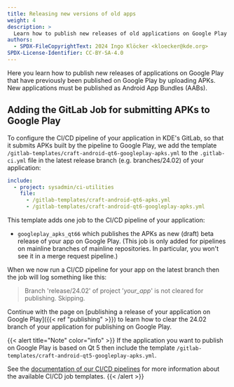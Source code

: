 ```yaml
---
title: Releasing new versions of old apps
weight: 4
description: >
  Learn how to publish new releases of old applications on Google Play
authors:
  - SPDX-FileCopyrightText: 2024 Ingo Klöcker <kloecker@kde.org>
SPDX-License-Identifier: CC-BY-SA-4.0
---
```


Here you learn how to publish new releases of applications on Google Play that have previously been published on Google Play by uploading APKs.
New applications must be published as Android App Bundles (AABs).

## Adding the GitLab Job for submitting APKs to Google Play

To configure the CI/CD pipeline of your application in KDE's GitLab, so that it submits APKs built by the pipeline to Google Play, we add the template `/gitlab-templates/craft-android-qt6-googleplay-apks.yml` to the `.gitlab-ci.yml` file in the latest release branch (e.g. branches/24.02) of your application:

```yml
include:
  - project: sysadmin/ci-utilities
    file:
      - /gitlab-templates/craft-android-qt6-apks.yml
      - /gitlab-templates/craft-android-qt6-googleplay-apks.yml
```

This template adds one job to the CI/CD pipeline of your application:
* `googleplay_apks_qt66` which publishes the APKs as new (draft) beta release of your app on Google Play. (This job is only added for pipelines on mainline branches of mainline repositories. In particular, you won't see it in a merge request pipeline.)

When we now run a CI/CD pipeline for your app on the latest branch then the job will log something like this:

> Branch 'release/24.02' of project '*your_app*' is not cleared for publishing. Skipping.

Continue with the page on [publishing a release of your application on Google Play]({{< ref "publishing" >}}) to learn how to clear the 24.02 branch of your application for publishing on Google Play.

{{< alert title="Note" color="info" >}}
If the application you want to publish on Google Play is based on Qt 5 then include the template `/gitlab-templates/craft-android-qt5-googleplay-apks.yml`.

See the [documentation of our CI/CD pipelines](https://invent.kde.org/sysadmin/ci-utilities/-/tree/master/gitlab-templates?ref_type=heads#our-gitlab-cicd-pipelines) for more information about the available CI/CD job templates.
{{< /alert >}}
